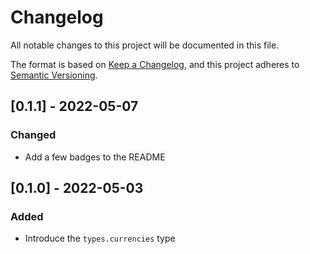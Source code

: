 # Changelog

All notable changes to this project will be documented in this file.

The format is based on [Keep a Changelog](https://keepachangelog.com/en/1.0.0/), and this project adheres to [Semantic Versioning](https://semver.org/spec/v2.0.0.html).

## [0.1.1] - 2022-05-07

### Changed

- Add a few badges to the README

## [0.1.0] - 2022-05-03

### Added

- Introduce the `types.currencies` type
